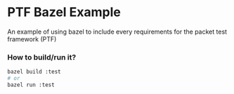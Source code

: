 PTF Bazel Example
====

An example of using bazel to include every requirements for the packet test framework (PTF)

### How to build/run it?

```sh
bazel build :test
# or
bazel run :test
```

